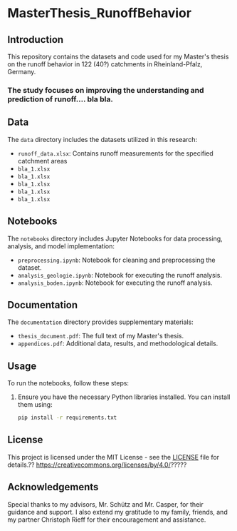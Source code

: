 # MasterThesis_RunoffBehavior

## Introduction
This repository contains the datasets and code used for my Master's thesis on the runoff behavior in 122 (40?) catchments in Rheinland-Pfalz, Germany. 
### The study focuses on improving the understanding and prediction of runoff.... bla bla.

## Data
The `data` directory includes the datasets utilized in this research:
- `runoff_data.xlsx`: Contains runoff measurements for the specified catchment areas
- `bla_1.xlsx`
- `bla_1.xlsx`
- `bla_1.xlsx`
- `bla_1.xlsx`
- `bla_1.xlsx`

## Notebooks
The `notebooks` directory includes Jupyter Notebooks for data processing, analysis, and model implementation:
- `preprocessing.ipynb`: Notebook for cleaning and preprocessing the dataset.
- `analysis_geologie.ipynb`: Notebook for executing the runoff analysis.
- `analysis_boden.ipynb`: Notebook for executing the runoff analysis.

## Documentation
The `documentation` directory provides supplementary materials:
- `thesis_document.pdf`: The full text of my Master's thesis.
- `appendices.pdf`: Additional data, results, and methodological details.

## Usage
To run the notebooks, follow these steps:
1. Ensure you have the necessary Python libraries installed. You can install them using:
   ```sh
   pip install -r requirements.txt

## License
This project is licensed under the MIT License - see the [LICENSE](LICENSE) file for details.??
https://creativecommons.org/licenses/by/4.0/?????

## Acknowledgements
Special thanks to my advisors, Mr. Schütz and Mr. Casper, for their guidance and support.
I also extend my gratitude to my family, friends, and my partner Christoph Rieff for their encouragement and assistance.

